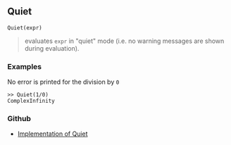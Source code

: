 ## Quiet

```
Quiet(expr)
```

> evaluates `expr` in "quiet" mode (i.e. no warning messages are shown during evaluation).

### Examples
 
No error is printed for the division by `0`

```
>> Quiet(1/0) 
ComplexInfinity
```

### Github

* [Implementation of Quiet](https://github.com/axkr/symja_android_library/blob/master/symja_android_library/matheclipse-core/src/main/java/org/matheclipse/core/builtin/Programming.java#L2357) 

